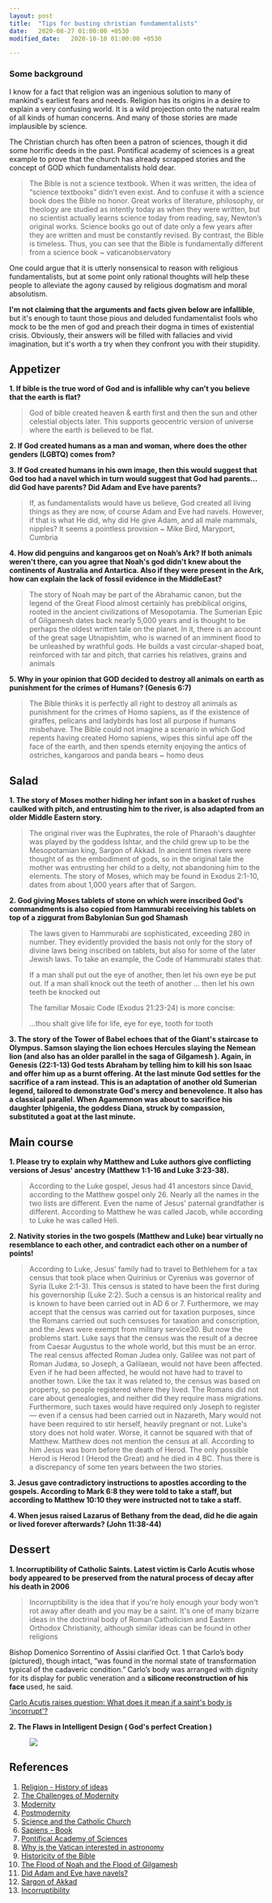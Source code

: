 ```yaml
---
layout: post
title:  "Tips for busting christian fundamentalists"
date:   2020-08-27 01:00:00 +0530
modified_date:   2020-10-10 01:00:00 +0530 

---
```



### Some background

<!-- I was a pious catholic till the age for 23, solely because of childhood indoctrination and poor quality of life. Later when I started living life on my own terms, transformation happened from a thiest to deist and then to an apatheist. And I find no difference between an athiest and a theist just because both are extreme on arguing about a supreme god which is highly irrelevant in terms of the objective nature of human existence.   -->

I know for a fact that religion was an ingenious solution to many of mankind's earliest fears and needs.
Religion has its origins in a desire to explain a very confusing world. It is a wild projection onto the natural realm of all kinds of human concerns. And many of those stories are made implausible by science.

The Christian church has often been a patron of sciences, though it did some horrific deeds in the past. Pontifical academy of sciences is a great example to prove that the church has already scrapped stories and the concept of GOD which fundamentalists hold dear. 


<blockquote>
 The Bible is not a science textbook. When it was written, the idea of “science textbooks” didn’t even exist. And to confuse it with a science book does the Bible no honor. Great works of literature, philosophy, or theology are studied as intently today as when they were written, but no scientist actually learns science today from reading, say, Newton’s original works. Science books go out of date only a few years after they are written and must be constantly revised. By contrast, the Bible is timeless. Thus, you can see that the Bible is fundamentally different from a science book ~ vaticanobservatory
</blockquote>
One could argue that it is utterly nonsensical to reason with religious fundamentalists, but at some point only rational thoughts will help these people to alleviate the agony caused by religious dogmatism and moral absolutism. 

<!-- I started my spiritual quest as theist (solely because of childhood indoctrination) to diest and then to an apatheist. You may wonder why not atheist. Specially atheism and theism are two sides of the same coin in my opinion, just because both cannot agree to a point that the existence of GOD doesn't matter in terms of the objective reality of human life. An apathiest on the other hand will be like, if there is a GOD - good! ,and if there isn't - very good! -->

<b>I'm not claiming that the arguments and facts given below are infallible</b>, but it's enough to taunt those pious and deluded fundamentalist fools who mock to be the men of god and preach their dogma in times of existential crisis. Obviously, their answers will be filled with fallacies and vivid imagination, but it's worth a try when they confront you with their stupidity.


<!-- These tips are not meant for those who value (christian) culture and its contribution to science & society, but for those pious and deluded fools who mocks church and cherry pick verses. Obviously those self fooling morons can answer each question using their vivid imagination and fallacies. -->

## Appetizer

<strong>1.   If bible is the true word of God and is infallible why can't you believe that the earth is flat? </strong>

<blockquote>God of bible created heaven & earth first and then the sun and other celestial objects later. This supports geocentric version of universe where the earth is believed to be flat. 
</blockquote>

<strong> 2. If God created humans as a man and woman, where does the other genders (LGBTQ) comes from?</strong>

<strong> 3. If God created humans in his own image, then this would suggest that God too had a navel which in turn would suggest that God had parents... did God have parents? Did Adam and Eve have parents? </strong>


<blockquote>If, as fundamentalists would have us believe, God created all living things as they are now, of course Adam and Eve had navels. However, if that is what He did, why did He give Adam, and all male mammals, nipples? It seems a pointless provision ~ Mike Bird, Maryport, Cumbria </blockquote>


<strong>4. How did penguins and kangaroos get on Noah’s Ark? If both animals weren't there, can you agree that Noah's god didn't knew about the continents of Australia and Antartica. Also if they were present in the Ark, how can explain the lack of fossil evidence in the MiddleEast?</strong>

<blockquote>
The story of Noah may be part of the Abrahamic canon, but the legend of the Great Flood almost certainly has prebiblical origins, rooted in the ancient civilizations of Mesopotamia. The Sumerian Epic of Gilgamesh dates back nearly 5,000 years and is thought to be perhaps the oldest written tale on the planet. In it, there is an account of the great sage Utnapishtim, who is warned of an imminent flood to be unleashed by wrathful gods. He builds a vast circular-shaped boat, reinforced with tar and pitch, that carries his relatives, grains and animals
</blockquote>

<strong>5. Why in your opinion that GOD decided to destroy all animals on earth as punishment for the crimes of Humans? (Genesis 6:7)</strong>
<blockquote>
The Bible thinks it is perfectly all right to destroy all animals as punishment for the
crimes of Homo sapiens, as if the existence of giraffes, pelicans and ladybirds has lost all purpose if
humans misbehave. The Bible could not imagine a scenario in which God repents having created
Homo sapiens, wipes this sinful ape off the face of the earth, and then spends eternity enjoying the
antics of ostriches, kangaroos and panda bears ~ homo deus</blockquote>

## Salad

<strong>1. The story of Moses mother hiding her infant son in a basket of rushes caulked with pitch, and entrusting him to the river, is also adapted from an older Middle Eastern story.</strong>
<blockquote>
The original river was the Euphrates, the role of Pharaoh's daughter was played by the goddess Ishtar, and the child grew up to be the Mesopotamian king, Sargon of Akkad. In ancient times rivers were thought of as the embodiment of gods, so in the original tale the mother was entrusting her child to a deity, not abandoning him to the elements. The story of Moses, which may be found in Exodus 2:1-10, dates from about 1,000 years after that of Sargon.
</blockquote>

<strong>2. God giving Moses tablets of stone on which were inscribed God's commandments is also copied from Hammurabi receiving his tablets on top of a ziggurat from Babylonian Sun god Shamash</strong>
 
<blockquote>
The laws given to Hammurabi are sophisticated, exceeding 280 in number. They evidently provided the basis not only for the story of divine laws being inscribed on tablets, but also for some of the later Jewish laws. To take an example, the Code of Hammurabi states that:

If a man shall put out the eye of another, then let his own eye be put out. If a man shall knock out the teeth of another ... then let his own teeth be knocked out

The familiar Mosaic Code (Exodus 21:23-24) is more concise:

...thou shalt give life for life, eye for eye, tooth for tooth
</blockquote>

<strong>3. The story of the Tower of Babel echoes that of the Giant's staircase to Olympus. Samson slaying the lion echoes Hercules slaying the Nemean lion (and also has an older parallel in the saga of Gilgamesh ). Again, in Genesis (22:1-13) God tests Abraham by telling him to kill his son Isaac and offer him up as a burnt offering. At the last minute God settles for the sacrifice of a ram instead. This is an adaptation of another old Sumerian legend, tailored to demonstrate God's mercy and benevolence. It also has a classical parallel. When Agamemnon was about to sacrifice his daughter Iphigenia, the goddess Diana, struck by compassion, substituted a goat at the last minute. </strong>

##  Main course
<strong>1. Please try to explain why Matthew and Luke authors give conflicting versions of Jesus' ancestry (Matthew 1:1-16 and Luke 3:23-38). </strong>
<blockquote>
According to the Luke gospel, Jesus had 41 ancestors since David, according to the Matthew gospel only 26. Nearly all the names in the two lists are different. Even the name of Jesus' paternal grandfather is different. According to Matthew he was called Jacob, while according to Luke he was called Heli.
</blockquote>
<strong>2. Nativity stories in the two gospels (Matthew and Luke) bear virtually no resemblance to each other, and contradict each other on a number of points!</strong>

<blockquote>
 According to Luke, Jesus' family had to travel to Bethlehem for a tax census that took place when Quirinius or Cyrenius was governor of Syria (Luke 2:1-3). This census is stated to have been the first during his governorship (Luke 2:2). Such a census is an historical reality and is known to have been carried out in AD 6 or 7. Furthermore, we may accept that the census was carried out for taxation purposes, since the Romans carried out such censuses for taxation and conscription, and the Jews were exempt from military service30. But now the problems start. Luke says that the census was the result of a decree from Caesar Augustus to the whole world, but this must be an error. The real census affected Roman Judea only. Galilee was not part of Roman Judæa, so Joseph, a Galilaean, would not have been affected. Even if he had been affected, he would not have had to travel to another town. Like the tax it was related to, the census was based on property, so people registered where they lived. The Romans did not care about genealogies, and neither did they require mass migrations. Furthermore, such taxes would have required only Joseph to register — even if a census had been carried out in Nazareth, Mary would not have been required to stir herself, heavily pregnant or not. Luke's story does not hold water. Worse, it cannot be squared with that of Matthew. Matthew does not mention the census at all. According to him Jesus was born before the death of Herod. The only possible Herod is Herod I (Herod the Great) and he died in 4 BC. Thus there is a discrepancy of some ten years between the two stories.
 </blockquote>
<strong>3. Jesus gave contradictory instructions to apostles according to the gospels. According to Mark 6:8 they were told to take a staff, but according to Matthew 10:10 they were instructed not to take a staff.</strong>

<strong> 4. When jesus raised Lazarus of Bethany from the dead, did he die again or lived forever afterwards? (John 11:38-44)</strong>
## Dessert
<strong> 1. Incorruptibility of Catholic Saints. Latest victim is Carlo Acutis whose body appeared to be preserved from the natural process of decay after his death in 2006</strong>
 <blockquote>  Incorruptibility is the idea that if you're holy enough your body won't rot away after death and you may be a saint. It's one of many bizarre ideas in the doctrinal body of Roman Catholicism and Eastern Orthodox Christianity, although similar ideas can be found in other religions</blockquote>
Bishop Domenico Sorrentino of Assisi clarified Oct. 1 that Carlo’s body (pictured), though intact, “was found in the normal state of transformation typical of the cadaveric condition.” Carlo’s body was arranged with dignity for its display for public veneration and a <strong> silicone reconstruction of his face </strong> used, he said.

[Carlo Acutis raises question: What does it mean if a saint's body is 'incorrupt'?](https://www.catholicnewsagency.com/news/is-that-saint-incorruptible-and-other-questions-about-bodily-miracles-after-death-43090)

<strong> 2. The Flaws in Intelligent Design ( God's perfect Creation )</strong>
<figure>
<img src="/assets/images/unintelligent design.png">

 </figure>
 



## References


 1. [Religion - History of ideas](https://www.youtube.com/watch?v=ge071m9bGeY)
 2. [The Challenges of Modernity](https://www.theschooloflife.com/thebookoflife/the-challenges-of-modernity/)
 3. [Modernity](https://en.wikipedia.org/wiki/Modernity)
 4. [Postmodernity](https://en.wikipedia.org/wiki/Postmodernity)
 5. [Science and the Catholic Church](https://en.wikipedia.org/wiki/Science_and_the_Catholic_Church)
 6. [Sapiens - Book](https://www.ynharari.com/book/sapiens-2/)
 7. [Pontifical Academy of Sciences](http://www.pas.va/content/accademia/en.html)
 8. [Why is the Vatican interested in astronomy](http://www.vaticanobservatory.va/content/specolavaticana/en/science--religion--society/faq-science-religion.html)
 9. [Historicity of the Bible](https://en.wikipedia.org/wiki/Historicity_of_the_Bible)
 10. [The Flood of Noah and the Flood of Gilgamesh](https://www.icr.org/article/noah-flood-gilgamesh/)
 11. [Did Adam and Eve have navels?](https://www.theguardian.com/notesandqueries/query/0,,-6189,00.html)
 12. [Sargon of Akkad](https://en.wikipedia.org/wiki/Sargon_of_Akkad)
 13. [Incorruptibility](https://en.wikipedia.org/wiki/Incorruptibility)